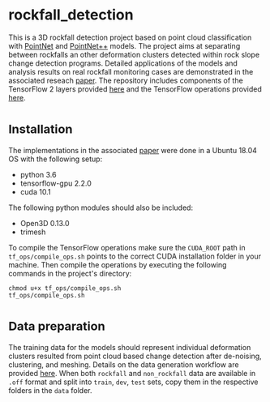 # rockfall_detection
This is a 3D rockfall detection project based on point cloud classification with [PointNet](https://arxiv.org/abs/1612.00593) and [PointNet++](https://arxiv.org/abs/1612.00593) models. The project aims at separating between rockfalls an other deformation clusters detected within rock slope change detection programs. Detailed applications of the models and analysis results on real rockfall monitoring cases are demonstrated in the associated reseach [paper](https://www.sciencedirect.com/science/article/pii/S0013795222003210).
The repository includes components of the TensorFlow 2 layers provided [here](https://github.com/dgriffiths3/pointnet2-tensorflow2) and the TensorFlow operations provided [here](https://github.com/charlesq34/pointnet2/tree/master/tf_ops).

# <sub>Installation
The implementations in the associated [paper](https://www.sciencedirect.com/science/article/pii/S0013795222003210) were done in a Ubuntu 18.04 OS with the following setup:
  - python 3.6
  - tensorflow-gpu 2.2.0
  - cuda 10.1

The following python modules should also be included:
  - Open3D 0.13.0
  - trimesh

To compile the TensorFlow operations make sure the <code>CUDA_ROOT</code> path in <code>tf_ops/compile_ops.sh</code> points to the correct CUDA installation folder in your machine. Then compile the operations by executing the following commands in the project's directory:

<pre><code>chmod u+x tf_ops/compile_ops.sh
tf_ops/compile_ops.sh
</code></pre>

# <sub>Data preparation
The training data for the models should represent individual deformation clusters resulted from point cloud based change detection after de-noising, clustering, and meshing. Details on the data generation workflow are provided [here](https://www.mdpi.com/2220-9964/10/3/157). When both <code>rockfall</code>  and <code>non_rockfall</code> data are available in <code>.off</code> format and split into <code>train</code>, <code>dev</code>, <code>test</code> sets, copy them in the respective folders in the <code>data</code> folder.






